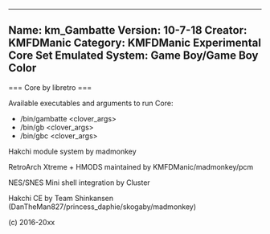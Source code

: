 -----------------------
Name: km_Gambatte
Version: 10-7-18
Creator: KMFDManic
Category: KMFDManic Experimental Core Set
Emulated System: Game Boy/Game Boy Color
-----------------------
=== Core by libretro ===

Available executables and arguments to run Core:
- /bin/gambatte <rom> <clover_args>
- /bin/gb <rom> <clover_args>
- /bin/gbc <rom> <clover_args>

Hakchi module system by madmonkey

RetroArch Xtreme + HMODS maintained by KMFDManic/madmonkey/pcm

NES/SNES Mini shell integration by Cluster

Hakchi CE by Team Shinkansen (DanTheMan827/princess_daphie/skogaby/madmonkey)

(c) 2016-20xx
